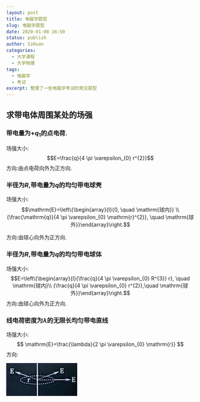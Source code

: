```yaml
---
layout: post
title: 电磁学题型
slug: 电磁学题型
date: 2020-01-08 16:50
status: publish
author: SiHuan
categories: 
  - 大学课程
  - 大学物理
tags:
  - 电磁学
  - 考试
excerpt: 整理了一些电磁学考试的常见题型
---
```


## 求带电体周围某处的场强
### 带电量为$+q_1$的点电荷.    
场强大小:    
$$E=\frac{q}{4 \pi \varepsilon_{0} r^{2}}$$
方向:由点电荷向外为正方向.
### 半径为$R$,带电量为$q$的均匀带电球壳    
场强大小:    
$$\mathrm{E}=\left\{\begin{array}{l}{0, \quad \mathrm{球内}} \\ {\frac{\mathrm{q}}{4 \pi \varepsilon_{0} \mathrm{r}^{2}}, \quad \mathrm{球外}}\end{array}\right.$$        

方向:由球心向外为正方向.    

### 半径为$R$,带电量为$q$的均匀带电球体    

场强大小:    
$$E=\left\{\begin{array}{l}{\frac{q}{4 \pi \varepsilon_{0} R^{3}} r}, \quad \mathrm{球内}\\ {\frac{q}{4 \pi \varepsilon_{0} r^{2}},\quad \mathrm{球外}}\end{array}\right.$$
方向:由球心向外为正方向.    

### 线电荷密度为$\lambda$的无限长均匀带电直线

场强大小:    
$$
\mathrm{E}=\frac{\lambda}{2 \pi \varepsilon_{0} \mathrm{r}}
$$
方向:    

![image-20200108184634812](./assets/image-20200108184634812.png)